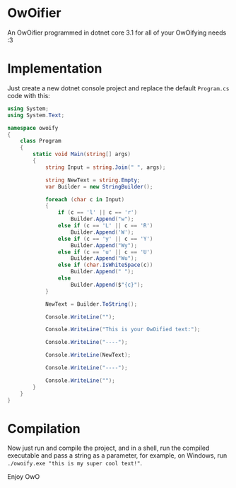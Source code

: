 # OwOifier
An OwOifier programmed in dotnet core 3.1 for all of your OwOifying needs :3

# Implementation
Just create a new dotnet console project and replace the default `Program.cs` code with this:
```cs
using System;
using System.Text;

namespace owoify
{
    class Program
    {
        static void Main(string[] args)
        {
            string Input = string.Join(" ", args);

            string NewText = string.Empty;
            var Builder = new StringBuilder();

            foreach (char c in Input)
            {
                if (c == 'l' || c == 'r')
                    Builder.Append("w");
                else if (c == 'L' || c == 'R')
                    Builder.Append('W');
                else if (c == 'y' || c == 'Y')
                    Builder.Append("Wy");
                else if (c == 'u' || c == 'U')
                    Builder.Append("Wu");
                else if (char.IsWhiteSpace(c))
                    Builder.Append(" ");
                else
                    Builder.Append($"{c}");
            }

            NewText = Builder.ToString();

            Console.WriteLine("");

            Console.WriteLine("This is your OwOified text:");

            Console.WriteLine("----");

            Console.WriteLine(NewText);

            Console.WriteLine("----");

            Console.WriteLine("");
        }
    }
}
```

# Compilation
Now just run and compile the project, and in a shell, run the compiled executable and pass a string as a parameter, for example, on Windows, run `./owoify.exe "this is my super cool text!"`.


Enjoy OwO
